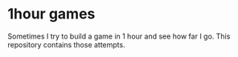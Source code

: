 # 1hour games

Sometimes I try to build a game in 1 hour and see how far I go.
This repository contains those attempts.
